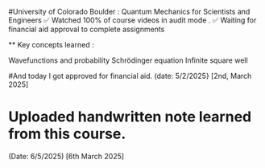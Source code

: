 #University of Colorado Boulder : Quantum Mechanics for Scientists and Engineers
✅ Watched 100% of course videos in audit mode .
✅ Waiting for financial aid approval to complete assignments

** Key concepts learned :

Wavefunctions and probability
Schrödinger equation
Infinite square well

#And today I got approved for financial aid. (date: 5/2/2025} [2nd, March 2025]
# Uploaded handwritten note learned from this course. 
(Date: 6/5/2025) [6th March 2025]
